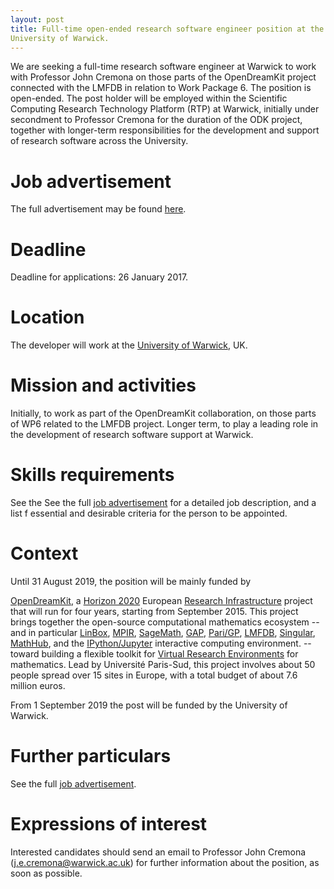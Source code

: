 ```yaml
---
layout: post
title: Full-time open-ended research software engineer position at the
University of Warwick.
---
```


We are seeking a full-time research software engineer at Warwick to
work with Professor John Cremona on those parts of the OpenDreamKit
project connected with the LMFDB in relation to Work Package 6.  The
position is open-ended.  The post holder will be employed within the
Scientific Computing Research Technology Platform (RTP) at Warwick,
initially under secondment to Professor Cremona for the duration of
the ODK project, together with longer-term responsibilities for the
development and support of research software across the University.

# Job advertisement

The full advertisement may be found [here](https://atsv7.wcn.co.uk/search_engine/jobs.cgi?owner=5062452&ownertype=fair&jcode=1625541&vt_template=1457&adminview=1).

# Deadline

Deadline for applications: 26 January 2017.

# Location

The developer will work at the [University of Warwick](http://www2.warwick.ac.uk/), UK.

# Mission and activities

Initially, to work as part of the OpenDreamKit collaboration, on those
parts of WP6 related to the LMFDB project.  Longer term, to play a
leading role in the development of research software support at
Warwick.

# Skills requirements

See the See the full [job
advertisement](https://atsv7.wcn.co.uk/search_engine/jobs.cgi?owner=5062452&ownertype=fair&jcode=1625541&vt_template=1457&adminview=1)
for a detailed job description, and a list f essential and desirable
criteria for the person to be appointed.

# Context

Until 31 August 2019, the position will be mainly funded by

[OpenDreamKit](http://opendreamkit.org), a
[Horizon 2020](https://ec.europa.eu/programmes/horizon2020/)
European [Research Infrastructure](https://ec.europa.eu/programmes/horizon2020/en/h2020-section/european-research-infrastructures-including-e-infrastructures)
project that will run for four years, starting from September
2015. This project brings together the open-source computational
mathematics ecosystem -- and in particular
[LinBox](http://linalg.org/),
[MPIR](http://mpir.org),
[SageMath](http://sagemath.org/),
[GAP](http://www.gap-system.org/),
[Pari/GP](http://pari.math.u-bordeaux.fr/),
[LMFDB](http://lmfdb.org/),
[Singular](http://www.singular.uni-kl.de/),
[MathHub](https://mathhub.info/),
and the
[IPython/Jupyter](http://jupyter.org/) interactive computing
environment.
-- toward building a
flexible toolkit for
[Virtual Research Environments](http://www.2020-horizon.com/e-Infrastructures-for-virtual-research-environments-%28VRE%29-i1490.html)
for mathematics. Lead by Université Paris-Sud, this project involves
about 50 people spread over 15 sites in Europe, with a total budget of
about 7.6 million euros.

From 1 September 2019 the post will be funded by the University of Warwick.

# Further particulars

See the full [job
advertisement](https://atsv7.wcn.co.uk/search_engine/jobs.cgi?owner=5062452&ownertype=fair&jcode=1625541&vt_template=1457&adminview=1).

# Expressions of interest

Interested candidates should send an email to Professor John Cremona
(j.e.cremona@warwick.ac.uk) for further information about the
position, as soon as possible.
